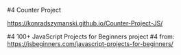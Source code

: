 #4 Counter Project

https://konradszymanski.github.io/Counter-Project-JS/

#4 100+ JavaScript Projects for Beginners
project #4 from:
https://jsbeginners.com/javascript-projects-for-beginners/
